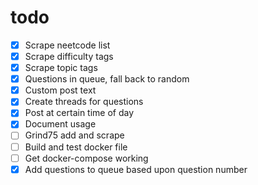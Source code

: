 # todo 
- [x] Scrape neetcode list
- [x] Scrape difficulty tags
- [x] Scrape topic tags
- [x] Questions in queue, fall back to random
- [x] Custom post text
- [x] Create threads for questions
- [x] Post at certain time of day
- [x] Document usage
- [ ] Grind75 add and scrape
- [ ] Build and test docker file
- [ ] Get docker-compose working
- [x] Add questions to queue based upon question number
